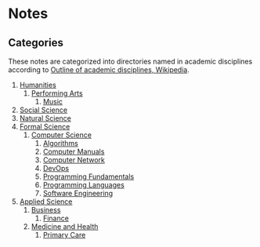 # Notes

## Categories

[wiki_disciplines]: <https://en.wikipedia.org/wiki/Outline_of_academic_disciplines>

These notes are categorized into directories named in academic
disciplines according to [Outline of academic disciplines, Wikipedia][
    wiki_disciplines].

1. [Humanities](https://en.wikipedia.org/wiki/Humanities)
   1. [Performing Arts](https://en.wikipedia.org/wiki/Performing_arts)
      1. [Music](music)
2. [Social Science](https://en.wikipedia.org/wiki/Social_science)
3. [Natural Science](https://en.wikipedia.org/wiki/Natural_science)
4. [Formal Science](https://en.wikipedia.org/wiki/Formal_science)
   1. [Computer Science](https://en.wikipedia.org/wiki/Computer_science)
      1. [Algorithms](algorithms)
      2. [Computer Manuals](computer_manuals)
      3. [Computer Network](computer_network)
      4. [DevOps](devops)
      5. [Programming Fundamentals](programming_fundamentals)
      6. [Programming Languages](programming_languages)
      7. [Software Engineering](software_engineering)
5. [Applied Science](https://en.wikipedia.org/wiki/Applied_science)
   1. [Business](https://en.wikipedia.org/wiki/Business)
      1. [Finance](finance)
   2. [Medicine and Health](https://en.wikipedia.org/wiki/Medicine)
      1. [Primary Care](primary_care)
